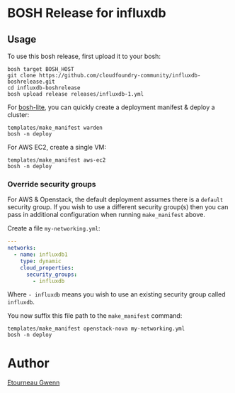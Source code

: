# BOSH Release for influxdb

## Usage

To use this bosh release, first upload it to your bosh:

```
bosh target BOSH_HOST
git clone https://github.com/cloudfoundry-community/influxdb-boshrelease.git
cd influxdb-boshrelease
bosh upload release releases/influxdb-1.yml
```

For [bosh-lite](https://github.com/cloudfoundry/bosh-lite), you can quickly create a deployment manifest & deploy a cluster:

```
templates/make_manifest warden
bosh -n deploy
```

For AWS EC2, create a single VM:

```
templates/make_manifest aws-ec2
bosh -n deploy
```

### Override security groups

For AWS & Openstack, the default deployment assumes there is a `default` security group. If you wish to use a different security group(s) then you can pass in additional configuration when running `make_manifest` above.

Create a file `my-networking.yml`:

``` yaml
---
networks:
  - name: influxdb1
    type: dynamic
    cloud_properties:
      security_groups:
        - influxdb
```

Where `- influxdb` means you wish to use an existing security group called `influxdb`.

You now suffix this file path to the `make_manifest` command:

```
templates/make_manifest openstack-nova my-networking.yml
bosh -n deploy
```


# Author
[Etourneau Gwenn](https://github.com/shinji62)